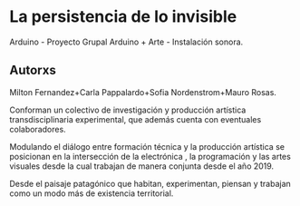 # La persistencia de lo invisible
Arduino - Proyecto Grupal Arduino + Arte - Instalación sonora.

## Autorxs
Milton Fernandez+Carla Pappalardo+Sofia Nordenstrom+Mauro Rosas.

Conforman  un colectivo de investigación y producción artística transdisciplinaria experimental, que además cuenta con eventuales colaboradores.

Modulando el diálogo entre formación técnica y la  producción  artística se posicionan  en  la intersección   de la  electrónica , la programación y las  artes visuales desde la cual trabajan de manera conjunta desde el año 2019.

Desde el  paisaje  patagónico que  habitan, experimentan, piensan y trabajan como un modo más  de existencia territorial.
